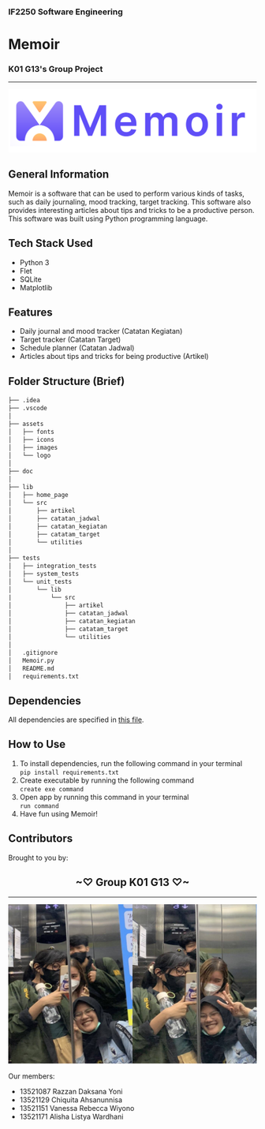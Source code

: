 ### IF2250 Software Engineering
# Memoir
### K01 G13's Group Project
---
![image](./assets/logo/logo_panjang.png)
## General Information
Memoir is a software that can be used to perform various kinds of tasks, such as daily journaling, mood tracking, target tracking. This software also provides interesting articles about tips and tricks to be a productive person. This software was built using Python programming language.

## Tech Stack Used
- Python 3
- Flet
- SQLite
- Matplotlib

## Features
- Daily journal and mood tracker (Catatan Kegiatan)
- Target tracker (Catatan Target)
- Schedule planner (Catatan Jadwal)
- Articles about tips and tricks for being productive (Artikel)

## Folder Structure (Brief)
```
├── .idea
├── .vscode
│
├── assets
│   ├── fonts
│   ├── icons
│   ├── images
│   └── logo
│
├── doc
│
├── lib
│   ├── home_page
│   └── src
│       ├── artikel
│       ├── catatan_jadwal
│       ├── catatan_kegiatan
│       ├── catatam_target
│       └── utilities
│
├── tests
│   ├── integration_tests
│   ├── system_tests
│   └── unit_tests
│       └── lib
|           └── src
│               ├── artikel
│               ├── catatan_jadwal
│               ├── catatan_kegiatan
│               ├── catatam_target
│               └── utilities
│
│   .gitignore
│   Memoir.py
│   README.md
│   requirements.txt
```

## Dependencies
All dependencies are specified in [this file](./requirements.txt).

## How to Use
1. To install dependencies, run the following command in your terminal\
   `pip install requirements.txt`
2. Create executable by running the following command\
   `create exe command`
3. Open app by running this command in your terminal\
   `run command`
4. Have fun using Memoir!


## Contributors
Brought to you by:

<h2 align="center">~♡ Group K01 G13 ♡~</h2>

---
![image](./assets/images/foto_kelompok.png)

Our members:
* 13521087 Razzan Daksana Yoni
* 13521129 Chiquita Ahsanunnisa
* 13521151 Vanessa Rebecca Wiyono
* 13521171 Alisha Listya Wardhani
